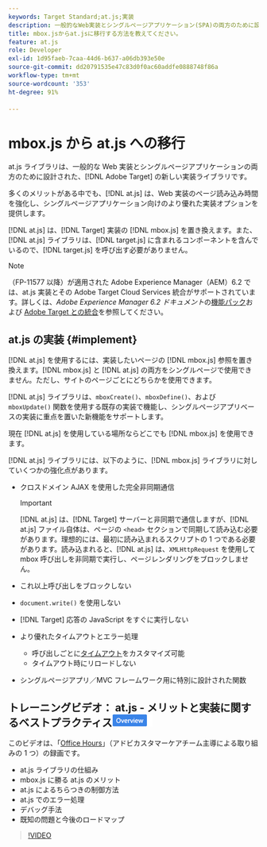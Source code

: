 ```yaml
---
keywords: Target Standard;at.js;実装
description: 一般的なWeb実装とシングルページアプリケーション(SPA)の両方のために設計された、Adobe [!DNL Target] の新しい実装ライブラリであるat.jsへの移行方法を説明します。
title: mbox.jsからat.jsに移行する方法を教えてください。
feature: at.js
role: Developer
exl-id: 1d95faeb-7caa-44d6-b637-a06db393e50e
source-git-commit: dd20791535e47c83d0f0ac60addfe0888748f86a
workflow-type: tm+mt
source-wordcount: '353'
ht-degree: 91%

---
```


# mbox.js から at.js への移行

at.js ライブラリは、一般的な Web 実装とシングルページアプリケーションの両方のために設計された、[!DNL Adobe Target] の新しい実装ライブラリです。

多くのメリットがある中でも、[!DNL at.js] は、Web 実装のページ読み込み時間を強化し、シングルページアプリケーション向けのより優れた実装オプションを提供します。

[!DNL at.js] は、[!DNL Target] 実装の [!DNL mbox.js] を置き換えます。また、[!DNL at.js] ライブラリは、[!DNL target.js] に含まれるコンポーネントを含んでいるので、[!DNL target.js] を呼び出す必要がありません。

>[!NOTE]
>
>（FP-11577 以降）が適用された Adobe Experience Manager（AEM）6.2 では、at.js 実装とその Adobe Target Cloud Services 統合がサポートされています。詳しくは、*Adobe Experience Manager 6.2 ドキュメント*&#x200B;の[機能パック](https://experienceleague.adobe.com/docs/?lang=ja#experience-cloud)および [Adobe Target との統合](https://docs.adobe.com/docs/en/aem/6-2/administer/integration/marketing-cloud/target.html)を参照してください。

## at.js の実装 {#implement}

[!DNL at.js] を使用するには、実装したいページの [!DNL mbox.js] 参照を置き換えます。[!DNL mbox.js] と [!DNL at.js] の両方をシングルページで使用できません。ただし、サイトのページごとにどちらかを使用できます。

[!DNL at.js] ライブラリは、`mboxCreate()`、`mboxDefine()`、および `mboxUpdate()` 関数を使用する既存の実装で機能し、シングルページアプリベースの実装に重点を置いた新機能をサポートします。

現在 [!DNL at.js] を使用している場所ならどこでも [!DNL mbox.js] を使用できます。

[!DNL at.js] ライブラリには、以下のように、[!DNL mbox.js] ライブラリに対していくつかの強化点があります。

* クロスドメイン AJAX を使用した完全非同期通信

   >[!IMPORTANT]
   >
   >[!DNL at.js] は、[!DNL Target] サーバーと非同期で通信しますが、[!DNL at.js] ファイル自体は、ページの `<head>` セクションで同期して読み込む必要があります。理想的には、最初に読み込まれるスクリプトの 1 つである必要があります。読み込まれると、[!DNL at.js] は、`XMLHttpRequest` を使用して mbox 呼び出しを非同期で実行し、ページレンダリングをブロックしません。

* これ以上呼び出しをブロックしない
* `document.write()` を使用しない
* [!DNL Target] 応答の JavaScript をすぐに実行しない
* より優れたタイムアウトとエラー処理

   * 呼び出しごとに[タイムアウト](/help/c-implementing-target/c-implementing-target-for-client-side-web/targetgobalsettings.md)をカスタマイズ可能
   * タイムアウト時にリロードしない

* シングルページアプリ／MVC フレームワーク用に特別に設計された関数

## トレーニングビデオ： at.js - メリットと実装に関するベストプラクティス![概要バッジ](/help/assets/overview.png)

このビデオは、「[Office Hours](/help/cmp-resources-and-contact-information.md)」（アドビカスタマーケアチーム主導による取り組みの 1 つ）の録画です。

* at.js ライブラリの仕組み
* mbox.js に勝る at.js のメリット
* at.js によるちらつきの制御方法
* at.js でのエラー処理
* デバッグ手法
* 既知の問題と今後のロードマップ

>[!VIDEO](https://video.tv.adobe.com/v/22223/)
